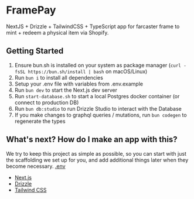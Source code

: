 # FramePay

NextJS + Drizzle + TailwindCSS + TypeScript app for farcaster frame to mint + redeem a physical item via Shopify.

## Getting Started

1. Ensure bun.sh is installed on your system as package manager (`curl -fsSL https://bun.sh/install | bash` on macOS/Linux)
2. Run `bun i` to install all dependencies
3. Setup your .env file with variables from .env.example
4. Run `bun dev` to start the Next.js dev server
5. Run `start-database.sh` to start a local Postgres docker container (or connect to production DB)
6. Run `bun db:studio` to run Drizzle Studio to interact with the Database
7. If you make changes to graphql queries / mutations, run `bun codegen` to regenerate the types

## What's next? How do I make an app with this?

We try to keep this project as simple as possible, so you can start with just the scaffolding we set up for you, and add additional things later when they become necessary.
[.env](.env)
- [Next.js](https://nextjs.org)
- [Drizzle](https://orm.drizzle.team)
- [Tailwind CSS](https://tailwindcss.com)

